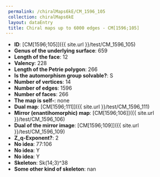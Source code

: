 ```yaml
--- 
 permalink: /chiralMaps6kE/CM_1596_105 
 collection: chiralMaps6kE
 layout: dataEntry
 title: Chiral maps up to 6000 edges - CM[1596;105]
---
```


- **ID**: [CM[1596;105]]({{ site.url }}/test/CM_1596_105)
- **Genus of the underlying surface**: 659
- **Length of the face**: 12
- **Valency**: 228
- **Length of the Petrie polygon**: 266
- **Is the automorphism group solvable?**: S
- **Number of vertices**: 14
- **Number of edges**: 1596
- **Number of faces**: 266
- **The map is self-**: none
- **Dual map**: [CM[1596;111]]({{ site.url }}/test/CM_1596_111)
- **Mirror (enantihomorphic) map**: [CM[1596;106]]({{ site.url }}/test/CM_1596_106)
- **Dual of the mirror image**: [CM[1596;109]]({{ site.url }}/test/CM_1596_109)
- **Z_q-Exponent?**: 2
- **No idea**:  77:106
- **No idea**: Y
- **No idea**: Y
- **Skeleton**: Sk(14;3)^38
- **Some other kind of skeleton**: nan
